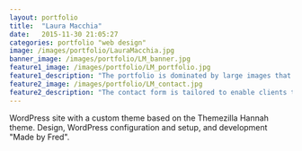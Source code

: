 ```yaml
---
layout: portfolio
title:  "Laura Macchia"
date:   2015-11-30 21:05:27
categories: portfolio "web design"
image: /images/portfolio/LauraMacchia.jpg
banner_image: /images/portfolio/LM_banner.jpg
feature1_image: /images/portfolio/LM_portfolio.jpg
feature1_description: "The portfolio is dominated by large images that really make Laura's work shine. 'Sharing Buttons' give clients and easy way to bookmark or share. The design of the website is kept simple and clean in an effort not to detract from Laura's work."
feature2_image: /images/portfolio/LM_contact.jpg
feature2_description: "The contact form is tailored to enable clients to share as much relevant information as possible."
---
```

WordPress site with a custom theme based on the Themezilla Hannah theme. Design, WordPress configuration and setup, and development "Made by Fred".